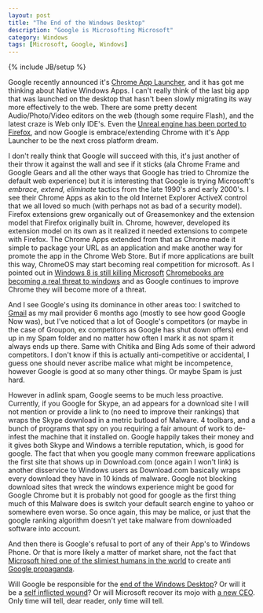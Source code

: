 ```yaml
---
layout: post
title: "The End of the Windows Desktop"
description: "Google is Microsofting Microsoft"
category: Windows
tags: [Microsoft, Google, Windows]
---
```

{% include JB/setup %}

Google recently announced it's [Chrome App Launcher](https://chrome.google.com/webstore/launcher), and it has got me thinking about Native Windows Apps.
I can't really think of the last big app that was launched on the desktop that hasn't been slowly migrating its way more effectively to the web.
There are some pretty decent Audio/Photo/Video editors on the web (though some require Flash), and the latest craze is Web only IDE's.  Even the [Unreal
engine has been ported to Firefox](http://www.unrealengine.com/html5/), and now Google is embrace/extending Chrome with it's App Launcher to be the
next cross platform dream.

I don't really think that Google will succeed with this, it's just another of their throw it against the wall and see if it sticks (ala Chrome Frame and
Google Gears and all the other ways that Google has tried to Chromize the default web experience) but it is interesting that Google is trying
Microsoft's *embrace, extend, eliminate* tactics from the late 1990's and early 2000's.  I see their Chrome Apps as akin to the old
Internet Explorer ActiveX control that we all loved so much (with perhaps not as bad of a security model).  Firefox extensions grew organically
out of Greasemonkey and the extension model that Firefox originally built in.  Chrome, however, developed its extension model on its own as it
realized it needed extensions to compete with Firefox.  The Chrome Apps extended from that as Chrome made it simple to package your URL as an
application and make another way for promote the app in the Chrome Web Store.  But if more applications are built this way, ChromeOS may start
becoming real competition for microsoft.  As I pointed out in [Windows 8 is still killing Microsoft](/2013/12/28/windows-8-is-still-killing-microsoft/)
[Chromebooks are becoming a real threat to windows](http://www.businessinsider.com/googles-chromebooks-amazon-best-sellers-2013-12) and as Google
continues to improve Chrome they will become more of a threat.

And I see Google's using its dominance in other areas too:  I switched to [Gmail](http://gmail.com) as my mail provider 6 months ago (mostly to see
how good Google Now was), but I've noticed that a lot of Google's competitors (or maybe in the case of Groupon, ex competitors as Google has shut
down offers) end up in my Spam folder and no matter how often I mark it as not spam it always ends up there.  Same with Chitika and Bing Ads some
of their adword competitors.  I don't know if this is actually anti-competitive or accidental, I guess one should never ascribe malice what might
be incompetence, however Google is good at so many other things.  Or maybe Spam is just hard.

However in adlink spam, Google seems to be much less proactive.  Currently, if you Google for Skype, an ad appears for a download site I will not
mention or provide a link to (no need to improve their rankings) that wraps the Skype download in a metric butload of Malware.  4 toolbars, and
a bunch of programs that spy on you requiring a fair amount of work to de-infest the machine that it installed on.  Google happily takes their
money and it gives both Skype and Windows a terrible reputation, which, is good for google.  The fact that when you google many common freeware
applications the first site that shows up in Download.com (once again I won't link) is another disservice to Windows users as Download.com
basically wraps every download they have in 10 kinds of malware.  Google not blocking download sites that wreck the windows experience might be
good for Google Chrome but it is probably not good for google as the first thing much of this Malware does is switch your default search engine
to yahoo or somewhere even worse.  So once again, this may be malice, or just that the google ranking algorithm doesn't yet take malware from
downloaded software into account.

And then there is Google's refusal to port of any of their App's to Windows Phone.  Or that is more likely a matter of market share, not the
fact that [Microsoft hired one of the slimiest humans in the world](http://www.businessinsider.com/mark-penn-microsofts-master-of-dark-political-arts-gets-a-boost-in-the-companys-new-reorg-2013-7)
to create anti [Google propaganda](http://www.theverge.com/2013/2/13/3984700/microsoft-negative-scroogled-ads-sign-of-things-to-come).

Will Google be responsible for the [end of the Windows Desktop](http://www.forbes.com/sites/timworstall/2013/12/28/googles-threat-to-microsoft-chromebooks-are-now-21-of-notebooks-and-10-of-all-computers-and-tablets/)?
Or will it be a [self inflicted wound](/2013/12/28/windows-8-is-still-killing-microsoft/)?  Or will Microsoft recover its mojo with [a new
CEO](http://www.theverge.com/2013/12/23/5229934/microsoft-ceo-candidates).  Only time will tell, dear reader, only time will tell.
